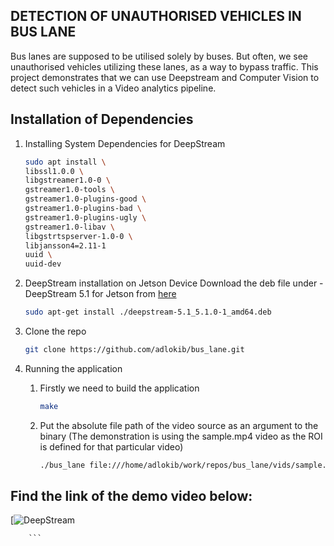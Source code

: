 ## DETECTION OF UNAUTHORISED VEHICLES IN BUS LANE
Bus lanes are supposed to be utilised solely by buses. But often, we see unauthorised vehicles utilizing these lanes, as a way to bypass traffic. This project demonstrates that we can use Deepstream and Computer Vision to detect such vehicles in a Video analytics pipeline.

## Installation of Dependencies
1. Installing System Dependencies for DeepStream
    ```sh
    sudo apt install \
    libssl1.0.0 \
    libgstreamer1.0-0 \
    gstreamer1.0-tools \
    gstreamer1.0-plugins-good \
    gstreamer1.0-plugins-bad \
    gstreamer1.0-plugins-ugly \
    gstreamer1.0-libav \
    libgstrtspserver-1.0-0 \
    libjansson4=2.11-1
    uuid \
    uuid-dev
    ```

2. DeepStream installation on Jetson Device
Download the deb file under - DeepStream 5.1 for Jetson from [here](https://developer.nvidia.com/deepstream-getting-started)

    ```sh
    sudo apt-get install ./deepstream-5.1_5.1.0-1_amd64.deb
    ```
    
2. Clone the repo
    ```sh
    git clone https://github.com/adlokib/bus_lane.git
    ```
3. Running the application

    1. Firstly we need to build the application
        ```sh
        make
        ```
    2. Put the absolute file path of the video source as an argument to the binary (The demonstration is using the sample.mp4 video as the ROI is defined for that particular video)
        ```sh
        ./bus_lane file:///home/adlokib/work/repos/bus_lane/vids/sample.mp4
        
        
## Find the link of the demo video below:
[![DeepStream](https://youtu.be/OoehrovGrls)

        ```
